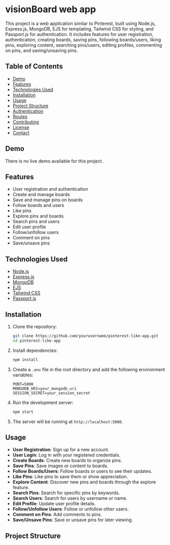 # visionBoard web app 

This project is a web application similar to Pinterest, built using Node.js, Express.js, MongoDB, EJS for templating, Tailwind CSS for styling, and Passport.js for authentication. It includes features for user registration, authentication, creating boards, saving pins, following boards/users, liking pins, exploring content, searching pins/users, editing profiles, commenting on pins, and saving/unsaving pins.

## Table of Contents
- [Demo](#demo)
- [Features](#features)
- [Technologies Used](#technologies-used)
- [Installation](#installation)
- [Usage](#usage)
- [Project Structure](#project-structure)
- [Authentication](#authentication)
- [Routes](#routes)
- [Contributing](#contributing)
- [License](#license)
- [Contact](#contact)

## Demo
There is no live demo available for this project.

## Features
- User registration and authentication
- Create and manage boards
- Save and manage pins on boards
- Follow boards and users
- Like pins
- Explore pins and boards
- Search pins and users
- Edit user profile
- Follow/unfollow users
- Comment on pins
- Save/unsave pins

## Technologies Used
- [Node.js](https://nodejs.org/)
- [Express.js](https://expressjs.com/)
- [MongoDB](https://www.mongodb.com/)
- [EJS](https://ejs.co/)
- [Tailwind CSS](https://tailwindcss.com/)
- [Passport.js](http://www.passportjs.org/)

## Installation
1. Clone the repository:
    ```bash
    git clone https://github.com/yourusername/pinterest-like-app.git
    cd pinterest-like-app
    ```

2. Install dependencies:
    ```bash
    npm install
    ```

3. Create a `.env` file in the root directory and add the following environment variables:
    ```env
    PORT=5000
    MONGODB_URI=your_mongodb_uri
    SESSION_SECRET=your_session_secret
    ```

4. Run the development server:
    ```bash
    npm start
    ```

5. The server will be running at `http://localhost:5000`.

## Usage
- **User Registration**: Sign up for a new account.
- **User Login**: Log in with your registered credentials.
- **Create Boards**: Create new boards to organize pins.
- **Save Pins**: Save images or content to boards.
- **Follow Boards/Users**: Follow boards or users to see their updates.
- **Like Pins**: Like pins to save them or show appreciation.
- **Explore Content**: Discover new pins and boards through the explore feature.
- **Search Pins**: Search for specific pins by keywords.
- **Search Users**: Search for users by username or name.
- **Edit Profile**: Update user profile details.
- **Follow/Unfollow Users**: Follow or unfollow other users.
- **Comment on Pins**: Add comments to pins.
- **Save/Unsave Pins**: Save or unsave pins for later viewing.

## Project Structure
